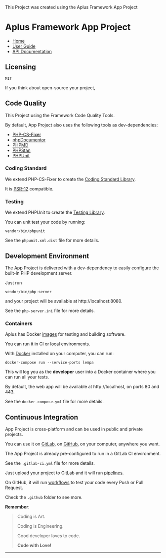This Project was created using the Aplus Framework App Project
# Aplus Framework App Project

- [Home](https://aplus-framework.com/packages/app)
- [User Guide](https://docs.aplus-framework.com/guides/projects/app/index.html)
- [API Documentation](https://docs.aplus-framework.com/packages/app.html)

## Licensing

 `MIT`

If you think about open-source your project,




## Code Quality

This Project using the Framework Code Quality Tools.

By default, App Project also uses the following tools as dev-dependencies:

- [PHP-CS-Fixer](https://cs.symfony.com)
- [phpDocumentor](https://phpdoc.org)
- [PHPMD](https://phpmd.org)
- [PHPStan](https://phpstan.org)
- [PHPUnit](https://phpunit.de)

### Coding Standard

We extend PHP-CS-Fixer to create the
[Coding Standard Library](https://gitlab.com/aplus-framework/libraries/coding-standard).

It is [PSR-12](https://www.php-fig.org/psr/psr-12/) compatible.


### Testing

We extend PHPUnit to create the
[Testing Library](https://gitlab.com/aplus-framework/libraries/testing).

You can unit test your code by running:

```
vendor/bin/phpunit
```

See the `phpunit.xml.dist` file for more details.


## Development Environment

The App Project is delivered with a dev-dependency to easily configure the
built-in PHP development server.

Just run

```
vendor/bin/php-server
```

and your project will be available at http://localhost:8080.

See the `php-server.ini` file for more details.

### Containers

Aplus has Docker [images](https://gitlab.com/aplus-framework/images) for testing
and building software.

You can run it in CI or local environments.

With [Docker](https://www.docker.com/get-started) installed on your computer,
you can run:

```
docker-compose run --service-ports lempa
```

This will log you as the **developer** user into a Docker container where you can
run all your tests.

By default, the web app will be available at http://localhost, on ports 80 and 443.

See the `docker-compose.yml` file for more details.

## Continuous Integration

App Project is cross-platform and can be used in public and private projects.

You can use it on [GitLab](https://about.gitlab.com/stages-devops-lifecycle/continuous-integration/),
on [GitHub](https://docs.github.com/en/actions/automating-builds-and-tests/about-continuous-integration),
on your computer, anywhere you want.

The App Project is already pre-configured to run in a GitLab CI environment.

See the `.gitlab-ci.yml` file for more details.

Just upload your project to GitLab and it will run
[pipelines](https://docs.gitlab.com/ee/ci/pipelines/#view-pipelines).

On GitHub, it will run [workflows](https://docs.github.com/en/actions) to test
your code every Push or Pull Request.

Check the `.github` folder to see more.

**Remember**:

> Coding is Art.
>
> Coding is Engineering.
>
> Good developer loves to code.
>
> **Code with Love!**

---
